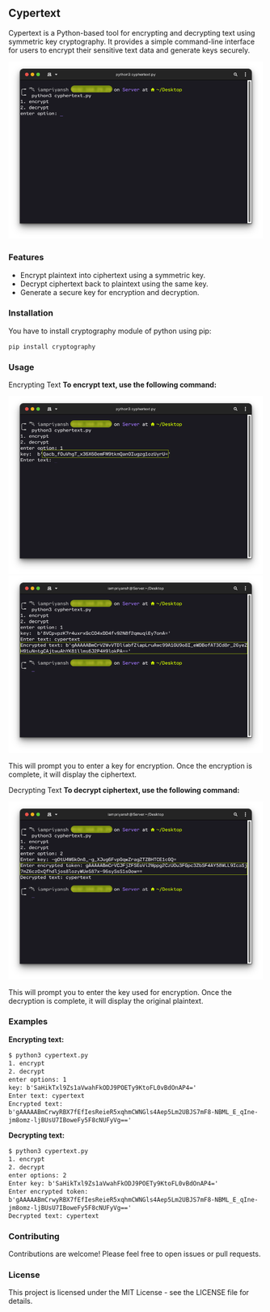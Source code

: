 ## Cypertext
Cypertext is a Python-based tool for encrypting and decrypting text using symmetric key cryptography. It provides a simple command-line interface for users to encrypt their sensitive text data and generate keys securely.

<img src="img/1. interface.png">

### Features
- Encrypt plaintext into ciphertext using a symmetric key.
- Decrypt ciphertext back to plaintext using the same key.
- Generate a secure key for encryption and decryption.

### Installation
You have to  install cryptography module of python using pip:

```
pip install cryptography
```

### Usage
Encrypting Text
<strong>To encrypt text, use the following command:</strong>

<img src="img/2. encrypted 1.png">

<img src="img/3. encrypted 2.png">

This will prompt you to enter a key for encryption. Once the encryption is complete, it will display the ciphertext.

Decrypting Text
<strong>To decrypt ciphertext, use the following command:</strong>

<img src="img/4. decrypted.png">

This will prompt you to enter the key used for encryption. Once the decryption is complete, it will display the original plaintext.

### Examples
<strong>Encrypting text:</strong>

```
$ python3 cypertext.py
1. encrypt
2. decrypt
enter options: 1
key: b'SaHikTxl9Zs1aVwahFkODJ9POETy9KtoFL0vBdOnAP4='
Enter text: cypertext
Encrypted text: b'gAAAAABmCrwyRBX7fEfIesReieR5xqhmCWNGls4Aep5Lm2UBJS7mF8-NBML_E_qIne-jm8omz-ljBUsU7IBoweFy5F8cNUFyVg=='
```
<strong>Decrypting text:</strong>

```
$ python3 cypertext.py
1. encrypt
2. decrypt
enter options: 2
Enter key: b'SaHikTxl9Zs1aVwahFkODJ9POETy9KtoFL0vBdOnAP4='
Enter encrypted token: b'gAAAAABmCrwyRBX7fEfIesReieR5xqhmCWNGls4Aep5Lm2UBJS7mF8-NBML_E_qIne-jm8omz-ljBUsU7IBoweFy5F8cNUFyVg=='
Decrypted text: cypertext
```


### Contributing
Contributions are welcome! Please feel free to open issues or pull requests.

### License
This project is licensed under the MIT License - see the LICENSE file for details.
